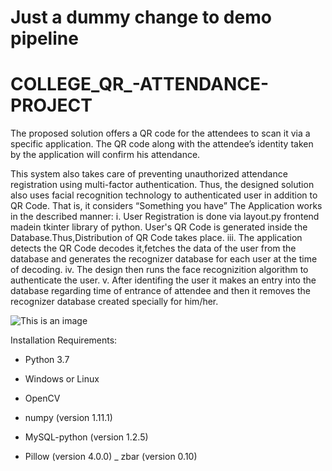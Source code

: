 # Just a dummy change to demo pipeline
# COLLEGE_QR_-ATTENDANCE-PROJECT
The proposed solution offers a QR code for the attendees to scan it via a specific application. The QR code along with the attendee’s identity taken by the application will confirm his attendance.

This system also takes care of preventing unauthorized attendance registration using multi-factor authentication. Thus, the designed solution also uses facial recognition technology to authenticated user in addition to QR Code. That is, it considers “Something you have” 
The Application works in the described manner: i. User Registration is done via layout.py frontend madein tkinter library of python. User's QR Code is generated inside the Database.Thus,Distribution of QR Code takes place. iii. The application detects the QR Code decodes it,fetches the data of the user from the database and generates the recognizer database for each user at the time of decoding. iv. The design then runs the face recognizition algorithm to authenticate the user. v. After identifing the user it makes an entry into the database regarding time of entrance of attendee and then it removes the recognizer database created specially for him/her.

![This is an image](https://github.com/Subham-98/QR_-ATTENDANCE-PROJECT/blob/main/ss%20front.jpeg)

Installation
Requirements:

- Python 3.7
* Windows or Linux
+ OpenCV
- numpy (version 1.11.1)
* MySQL-python (version 1.2.5)
+ Pillow (version 4.0.0)
_ zbar (version 0.10)
